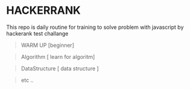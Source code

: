 # HACKERRANK

This repo is daily routine for training to solve problem with javascript by hackerank test challange

>WARM UP [beginner]

>Algorithm [ learn for algoritm]

>  DataStructure [ data structure ]

>  etc ..